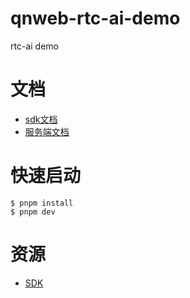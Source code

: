 # qnweb-rtc-ai-demo

rtc-ai demo

# 文档

* [sdk文档](./documents/sdk.md)
* [服务端文档](./documents/server.md)

# 快速启动

```shell
$ pnpm install
$ pnpm dev
```

# 资源

* [SDK](./public/sdk)
